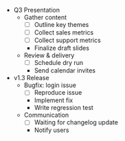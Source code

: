- Q3 Presentation
  - Gather content
    - [ ] Outline key themes
    - [ ] Collect sales metrics
    - [ ] Collect support metrics
    - Finalize draft slides
  - Review & delivery
    - [ ] Schedule dry run
    - Send calendar invites
- v1.3 Release
  - Bugfix: login issue
    - [ ] Reproduce issue
    - Implement fix
    - Write regression test
  - Communication
    - [ ] Waiting for changelog update
    - Notify users